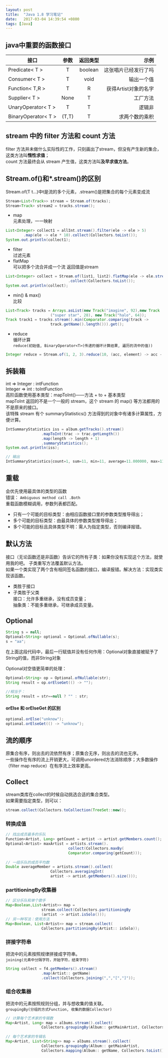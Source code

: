 ```yaml
---
layout: post
title:  "Java 1.8 学习笔记"
date:   2017-03-04 14:39:54 +0800
tags: [Java]
---
```


## java中重要的函数接口


| 接口        | 参数           | 返回类型  | 示例  |  
| ------------- |:-------------:| :-----:| -----:|  
| Predicate< T > | T | boolean | 这张唱片已经发行了吗 |  
| Consumer< T > | T | void | 输出一个值 |  
| Function< T,R > | T | R | 获得Artist对象的名字  
| Supplier< T > | None | T | 工厂方法  
| UnaryOperator< T > | T | T | 逻辑非  
| BinaryOperator< T > | (T,T) | T | 求两个数的乘积  


## stream 中的 filter 方法和 count 方法
filter 方法并未做什么实际性的工作，只刻画出了stream，但没有产生新的集合，这类方法叫**惰性求值**；  
count 方法最终会从 stream 产生值，这类方法叫**及早求值方法**。

## Stream.of()和*.stream()的区别
Stream.of(T t...)中t是流的多个元素，.stream()是把集合的每个元素变成流   
```java  
Stream<List<Track>> stream = Stream.of(tracks);  
Stream<Track> stream2 = tracks.stream();
```



* map  
元素处理，一一映射   
```java  
List<Integer> collect1 = allInt.stream().filter(ele -> ele > 5)
		.map(ele -> ele * 10).collect(Collectors.toList());  
System.out.println(collect1);    
```


* filter  
过滤元素
* flatMap  
可以把多个流合并成一个流
返回值是stream   
```java
List<Integer> collect = Stream.of(list1, list2).flatMap(ele -> ele.stream())  
                            .collect(Collectors.toList());  
System.out.println(collect);   
```  

* min() & max()   
比较   
```java   
List<Track> tracks = Arrays.asList(new Track("imagine", 92),new Track
					("super star", 28), new Track("halo", 64));
Track track1 = tracks.stream().min(Comparator.comparing(track -> 
					track.getName().length())).get();   
```  

* reduce  
循环计算   
```reduce(初始值, BinaryOperator<T>(传递的循环计算结果, 遍历的流中的值))```   
```java   
Integer reduce = Stream.of(1, 2, 3).reduce(10, (acc, element) -> acc - element);  
```  



## 拆装箱  
int => Integer : intFunction  
Integer => int : toIntFunction  
高阶函数使用基本类型：mapToInt()——方法 + to + 基本类型  
mapToInt 返回的不是一个一般的 stream，这个 stream 的 map() 等方法都用的不是原来的接口。  
该特殊 stream 有个 summaryStatistics() 方法得到的对象中有诸多计算属性，方便计算。  
```java
IntSummaryStatistics iss = album.getTracks().stream()
                .mapToInt(trac -> trac.getLength())
                .map(length -> length + 1)
                .summaryStatistics();  
System.out.println(iss);

// 输出
IntSummaryStatistics{count=1, sum=11, min=11, average=11.000000, max=11}  
```

## 重载  
会优先使用最具体的类型的函数  
错误： ```Ambiguous method call .Both```  
重载函数模糊调用，参数列表都匹配。  
* 只有一个可能的目标类型：由相应函数接口里的参数类型推导得出；  
* 多个可能的目标类型：由最具体的参数类型推导得出；  
* 多个可能的目标且具体类型不明：需人为指定类型，否则编译报错。

## 默认方法  
接口（无论函数还是非函数）告诉它的所有子类：如果你没有实现这个方法，就使用我的吧。
子类重写方法覆盖默认方法。  
如果一个类实现了两个含有相同签名函数的接口，编译报错。解决方法：实现类实现该函数。  
* 类胜于接口  
* 子类胜于父类  
接口：允许多重继承，没有成员变量；  
抽象类：不能多重继承，可继承成员变量。

## Optional
```java
String s = null;
Optional<String> optional = Optional.ofNullable(s);
s = "aa";
```  
在上面这段代码中，最后一行赋值并没有任何作用：Optional对象直接被赋予了String的值，而非String对象

Optional对空值更简单的处理：
```java  
Optional<String> op = Optional.ofNullable(str);
String result = op.orElseGet(() -> "");

//相当于：  
String result = str==null ? "" : str;
```

#### orElse 和 orElseGet 的区别
```java  
optional.orElse("unknow");
optional.orElseGet(() -> "unknow");
```

## 流的顺序  
原集合有序，则出去的流依然有序；原集合无序，则出去的流也无序。  
一些操作在有序的流上开销更大，可调用unordered方法消除顺序；大多数操作（filter map reduce）在有序流上效率更高。  

## Collect  
stream类库在collect的时候自动挑选合适的集合类型。  
如果需要指定类型，则可以：  
```java
stream.collect(Collectors.toCollection(TreeSet::new));
```
### 转换成值
```java
// 找出成员最多的乐队
Function<Artist, Long> getCount = artist -> artist.getMembers.count();
Optional<Artist> maxArtist = artists.stream().
    						collect(Collectors.maxBy(
                            Comparator.comparing(getCount)));
    
// 一组乐队的成员平均数
Double averageMember = artists.stream().collect(
    				Collectors.averagingInt(
                    artist -> artist.getMembers().size()));

```

### partitioningBy收集器  
```java  
// 区分乐队和单个歌手
Map<Boolean,List<Artist>> map = 
    			stream.collect(Collectors.partitioningBy
                (artist -> artist.isSolo()));
// 另一种写法：使用方法
Map<Boolean, List<Artist>> map = stream.collect(
    			Collectors.partitioningBy(Artist:: isSolo));
```
   
### 拼接字符串    
把流中的元素按照规律拼接成字符串。    
```joining(元素中分隔字符，开始字符，结束字符)```   
```java   
String collect = f4.getMembers().stream()
    			.map(Artist:: getName)
                .collect(Collectors.joining(",","[","]"));     
```  

### 组合收集器  
把流中的元素按照规则分组，并与想收集的值关联。  
```groupingBy(分组的方式Function, 收集的数据Collector)```  

```java
// 计算每个艺术家的专辑数
Map<Artist, Long> map = albums.stream().collect(
				Collectors.groupingBy(Album:: getMainArtist, Collectors.counting()));
	
// 每个艺术家的专辑名
Map<Artist, List<String>> map = albums.stream().collect(
				Collectors.groupingBy(Album:: getMainArtist, 
				Collectors.mapping(Album:: getName, Collectors.toList())));
```

